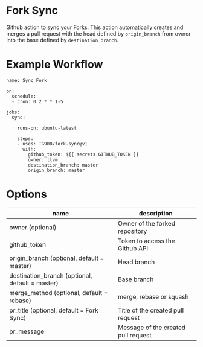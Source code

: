 # Fork Sync

Github action to sync your Forks.
This action automatically creates and merges a pull request with the head defined by `origin_branch` from owner into the base defined by `destination_branch`.

# Example Workflow

```
name: Sync Fork

on:
  schedule:
  - cron: 0 2 * * 1-5

jobs:
  sync:

    runs-on: ubuntu-latest
    
    steps:
    - uses: TG908/fork-sync@v1
      with:
        github_token: ${{ secrets.GITHUB_TOKEN }}
        owner: llvm
        destination_branch: master
        origin_branch: master
```

# Options

|  name 	                                        |   description	                        |
|---	                                            |---	                                |
|   owner (optional)	                            |   Owner of the forked repository	    |
|   github_token	                                |   Token  to access the Github API	    |
|   origin_branch (optional, default = master)	    |   Head branch	                        |
|   destination_branch (optional, default = master)	|   Base branch	                        |
|   merge_method (optional, default = rebase)       |   merge, rebase or squash            	|
|   pr_title (optional, default = Fork Sync)        |   Title of the created pull request	|
|   pr_message                                  	|   Message of the created pull request	|
